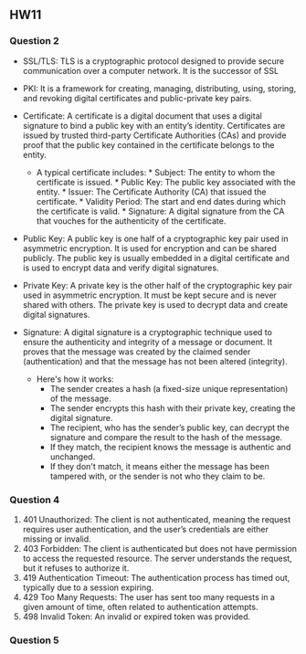 ## HW11
### Question 2
* SSL/TLS: TLS is a cryptographic protocol designed to provide secure communication over a computer network. It is the successor of SSL
* PKI: It is a framework for creating, managing, distributing, using, storing, and revoking digital certificates and public-private key pairs. 
* Certificate: A certificate is a digital document that uses a digital signature to bind a public key with an entity’s identity. Certificates are issued by trusted third-party Certificate Authorities (CAs) and provide proof that the public key contained in the certificate belongs to the entity.
  * A typical certificate includes:
        * Subject: The entity to whom the certificate is issued.
        * Public Key: The public key associated with the entity.
        * Issuer: The Certificate Authority (CA) that issued the certificate.
        * Validity Period: The start and end dates during which the certificate is valid.
        * Signature: A digital signature from the CA that vouches for the authenticity of the certificate.
  
* Public Key: A public key is one half of a cryptographic key pair used in asymmetric encryption. It is used for encryption and can be shared publicly. The public key is usually embedded in a digital certificate and is used to encrypt data and verify digital signatures.
* Private Key: A private key is the other half of the cryptographic key pair used in asymmetric encryption. It must be kept secure and is never shared with others. The private key is used to decrypt data and create digital signatures.
* Signature: A digital signature is a cryptographic technique used to ensure the authenticity and integrity of a message or document. It proves that the message was created by the claimed sender (authentication) and that the message has not been altered (integrity).
    * Here's how it works:
      * The sender creates a hash (a fixed-size unique representation) of the message.
      * The sender encrypts this hash with their private key, creating the digital signature.
      * The recipient, who has the sender’s public key, can decrypt the signature and compare the result to the hash of the message.
      * If they match, the recipient knows the message is authentic and unchanged.
      * If they don't match, it means either the message has been tampered with, or the sender is not who they claim to be.

### Question 4
1. 401 Unauthorized: The client is not authenticated, meaning the request requires user authentication, and the user’s credentials are either missing or invalid.
2. 403 Forbidden: The client is authenticated but does not have permission to access the requested resource. The server understands the request, but it refuses to authorize it.
3. 419 Authentication Timeout: The authentication process has timed out, typically due to a session expiring.
4. 429 Too Many Requests: The user has sent too many requests in a given amount of time, often related to authentication attempts.
5. 498 Invalid Token: An invalid or expired token was provided.

### Question 5
